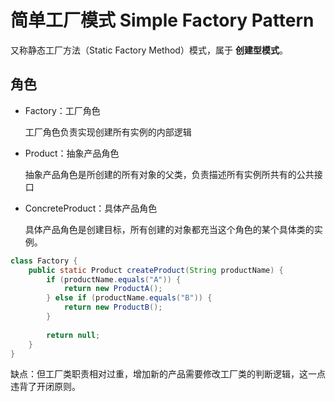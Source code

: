 # 简单工厂模式 Simple Factory Pattern

又称静态工厂方法（Static Factory Method）模式，属于 **创建型模式**。

## 角色

- Factory：工厂角色
  
  工厂角色负责实现创建所有实例的内部逻辑

- Product：抽象产品角色
  
  抽象产品角色是所创建的所有对象的父类，负责描述所有实例所共有的公共接口

- ConcreteProduct：具体产品角色

    具体产品角色是创建目标，所有创建的对象都充当这个角色的某个具体类的实例。

```java
class Factory {
    public static Product createProduct(String productName) {
        if (productName.equals("A")) {
            return new ProductA();
        } else if (productName.equals("B")) {
            return new ProductB();
        }
        
        return null;
    }
}
```

缺点：但工厂类职责相对过重，增加新的产品需要修改工厂类的判断逻辑，这一点违背了开闭原则。
